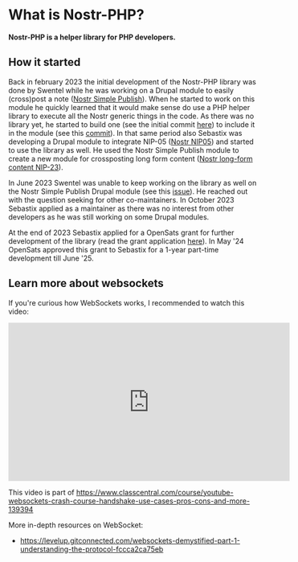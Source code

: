 # What is Nostr-PHP?

**Nostr-PHP is a helper library for PHP developers.**

## How it started

Back in february 2023 the initial development of the Nostr-PHP library was done by Swentel while he was working on a Drupal module to easily (cross)post a note ([Nostr Simple Publish](https://www.drupal.org/project/nostr_simple_publish)).
When he started to work on this module he quickly learned that it would make sense do use a PHP helper library to execute all the Nostr generic things in the code. 
As there was no library yet, he started to build one (see the initial commit [here](https://github.com/nostrver-se/nostr-php/commit/9ce143e4d8e63ef955b32d66ad0f0530c01c2794)) to include it in the module (see this [commit](https://git.drupalcode.org/project/nostr_simple_publish/-/commit/cbdb3b50dc7b08a1ee4c033ff04de717c7897f75)). 
In that same period also Sebastix was developing a Drupal module to integrate NIP-05 ([Nostr NIP05](https://www.drupal.org/project/nostr_id_nip05)) and started to use the library as well.
He used the Nostr Simple Publish module to create a new module for crossposting long form content ([Nostr long-form content NIP-23](https://www.drupal.org/project/nostr_content_nip23)).

In June 2023 Swentel was unable to keep working on the library as well on the Nostr Simple Publish Drupal module (see this [issue](https://github.com/nostrver-se/nostr-php/commit/9ce143e4d8e63ef955b32d66ad0f0530c01c2794)). He reached out with the question seeking for other co-maintainers.
In October 2023 Sebastix applied as a maintainer as there was no interest from other developers as he was still working on some Drupal modules.

At the end of 2023 Sebastix applied for a OpenSats grant for further development of the library (read the grant application [here](https://njump.me/naddr1qvzqqqr4gupzqpnrnguxe8qszsshvgkvhn6qjzxy7xsvx03rlrtddr62haj4lrm3qqyrsvnxvd3nyc35r0ppyp)). In May '24 OpenSats approved this grant to Sebastix for a 1-year part-time development till June '25.

## Learn more about websockets

If you're curious how WebSockets works, I recommended to watch this video:

<iframe width="560" height="315" src="https://www.youtube-nocookie.com/embed/2Nt-ZrNP22A?si=l0DUpejXKrB0E21P" title="YouTube video player" frameborder="0" allow="accelerometer; autoplay; clipboard-write; encrypted-media; gyroscope; picture-in-picture; web-share" referrerpolicy="strict-origin-when-cross-origin" allowfullscreen></iframe>

This video is part of https://www.classcentral.com/course/youtube-websockets-crash-course-handshake-use-cases-pros-cons-and-more-139394

More in-depth resources on WebSocket:

* https://levelup.gitconnected.com/websockets-demystified-part-1-understanding-the-protocol-fccca2ca75eb